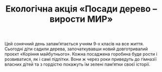 ﻿---
title: Екологічна акція «Посади дерево – вирости МИР»
---

Цей сонячний день запам’ятається учням 9-х класів на все життя. Сьогодні діти садили дерева, започаткувавши новий довготривалий проєкт «Коріння майбутнього». Кожна посаджена горобина буде рости і розвиватися, як і самі підлітки. Вони ж через роки приведуть до гімназії власних дітей та з гордістю покажуть їм зелені пам’ятки своєї історії.

<slideshow />